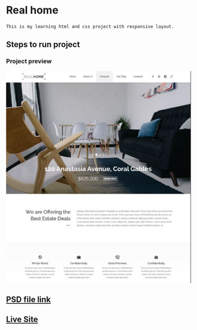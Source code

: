 # Real home
    This is my learning html and css project with responsive layout.

## Steps to run project


### Project preview
![real home template preview](realhome-preview.JPG)

## [PSD file link](https://github.com/MunaRai/realhome/blob/master/realhome.psd)

## [Live Site](https://munarai.github.io/realhome/)